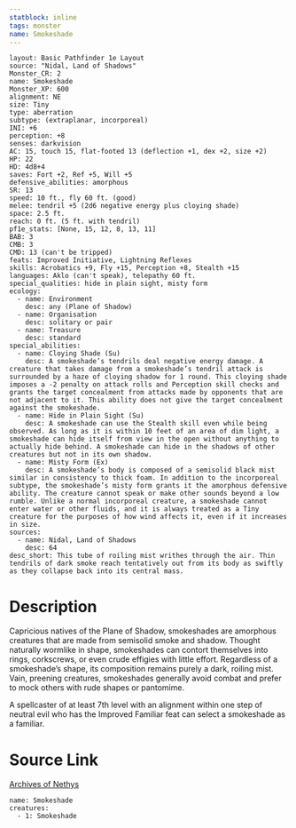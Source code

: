 ```yaml
---
statblock: inline
tags: monster
name: Smokeshade
---
```

```statblock
layout: Basic Pathfinder 1e Layout
source: "Nidal, Land of Shadows"
Monster_CR: 2
name: Smokeshade
Monster_XP: 600
alignment: NE
size: Tiny
type: aberration
subtype: (extraplanar, incorporeal)
INI: +6
perception: +8
senses: darkvision
AC: 15, touch 15, flat-footed 13 (deflection +1, dex +2, size +2)
HP: 22
HD: 4d8+4
saves: Fort +2, Ref +5, Will +5
defensive_abilities: amorphous
SR: 13
speed: 10 ft., fly 60 ft. (good)
melee: tendril +5 (2d6 negative energy plus cloying shade)
space: 2.5 ft.
reach: 0 ft. (5 ft. with tendril)
pf1e_stats: [None, 15, 12, 8, 13, 11]
BAB: 3
CMB: 3
CMD: 13 (can't be tripped)
feats: Improved Initiative, Lightning Reflexes
skills: Acrobatics +9, Fly +15, Perception +8, Stealth +15
languages: Aklo (can't speak), telepathy 60 ft.
special_qualities: hide in plain sight, misty form
ecology:
  - name: Environment
    desc: any (Plane of Shadow)
  - name: Organisation
    desc: solitary or pair
  - name: Treasure
    desc: standard
special_abilities:
  - name: Cloying Shade (Su)
    desc: A smokeshade’s tendrils deal negative energy damage. A creature that takes damage from a smokeshade’s tendril attack is surrounded by a haze of cloying shadow for 1 round. This cloying shade imposes a -2 penalty on attack rolls and Perception skill checks and grants the target concealment from attacks made by opponents that are not adjacent to it. This ability does not give the target concealment against the smokeshade.
  - name: Hide in Plain Sight (Su)
    desc: A smokeshade can use the Stealth skill even while being observed. As long as it is within 10 feet of an area of dim light, a smokeshade can hide itself from view in the open without anything to actually hide behind. A smokeshade can hide in the shadows of other creatures but not in its own shadow.
  - name: Misty Form (Ex)
    desc: A smokeshade’s body is composed of a semisolid black mist similar in consistency to thick foam. In addition to the incorporeal subtype, the smokeshade’s misty form grants it the amorphous defensive ability. The creature cannot speak or make other sounds beyond a low rumble. Unlike a normal incorporeal creature, a smokeshade cannot enter water or other fluids, and it is always treated as a Tiny creature for the purposes of how wind affects it, even if it increases in size.
sources:
  - name: Nidal, Land of Shadows
    desc: 64
desc_short: This tube of roiling mist writhes through the air. Thin tendrils of dark smoke reach tentatively out from its body as swiftly as they collapse back into its central mass.
```
# Description
Capricious natives of the Plane of Shadow, smokeshades are amorphous creatures that are made from semisolid smoke and shadow. Thought naturally wormlike in shape, smokeshades can contort themselves into rings, corkscrews, or even crude effigies with little effort. Regardless of a smokeshade’s shape, its composition remains purely a dark, roiling mist. Vain, preening creatures, smokeshades generally avoid combat and prefer to mock others with rude shapes or pantomime.

 A spellcaster of at least 7th level with an alignment within one step of neutral evil who has the Improved Familiar feat can select a smokeshade as a familiar.
# Source Link
[Archives of Nethys](https://aonprd.com/MonsterDisplay.aspx?ItemName=Smokeshade)
```encounter-table
name: Smokeshade
creatures:
  - 1: Smokeshade
```
